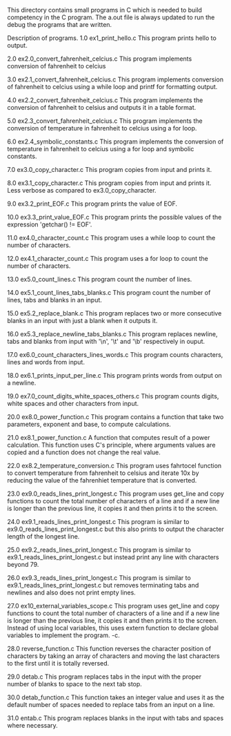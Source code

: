 This directory contains small programs in C which is needed to build competency
in the C program. The a.out file is always updated to run the debug the programs
that are written.

Description of programs.
1.0 ex1_print_hello.c
This program prints hello to output.

2.0 ex2.0_convert_fahrenheit_celcius.c
This program implements conversion of fahrenheit to celcius

3.0 ex2.1_convert_fahrenheit_celcius.c
This program implements conversion of fahrenheit to celcius using a while loop
and printf for formatting output.

4.0 ex2.2_convert_fahrenheit_celcius.c
This program implements the conversion of fahrenheit to celsius and outputs it
in a table format.

5.0 ex2.3_convert_fahrenheit_celcius.c
This program implements the conversion of temperature in fahrenheit to celcius
using a for loop.

6.0 ex2.4_symbolic_constants.c
This program implements the conversion of temperature in fahrenheit to celcius
using a for loop and symbolic constants.

7.0 ex3.0_copy_character.c
This program copies from input and prints it.

8.0 ex3.1_copy_character.c
This program copies from input and prints it. Less verbose as compared to
ex3.0_copy_character.

9.0 ex3.2_print_EOF.c
This program prints the value of EOF.

10.0 ex3.3_print_value_EOF.c
This program prints the possible values of the expression 'getchar() != EOF'.

11.0 ex4.0_character_count.c
This program uses a while loop to count the number of characters.

12.0 ex4.1_character_count.c
This program uses a for loop to count the number of characters.

13.0 ex5.0_count_lines.c
This program count the number of lines.

14.0 ex5.1_count_lines_tabs_blanks.c
This program count the number of lines, tabs and blanks in an input.

15.0 ex5.2_replace_blank.c
This program replaces two or more consecutive blanks in an input with just
a blank when it outputs it.

16.0 ex5.3_replace_newline_tabs_blanks.c
This program replaces newline, tabs and blanks from input with '\n', '\t'
and '\b' respectively in ouput.

17.0 ex6.0_count_characters_lines_words.c
This program counts characters, lines and words from input.

18.0 ex6.1_prints_input_per_line.c
This program prints words from output on a newline.

19.0 ex7.0_count_digits_white_spaces_others.c
This program counts digits, white spaces and other characters from input.

20.0 ex8.0_power_function.c
This program contains a function that take two parameters, exponent and base,
to compute calculations.

21.0 ex8.1_power_function.c
A function that computes result of a power calculation. This function uses C's
principle, where arguments values are copied and a function does not change the
real value.

22.0 ex8.2_temperature_conversion.c
This program uses fahrtocel function to convert temperature from fahrenheit to
celsius and iterate 10x by reducing the value of the fahrenhiet temperature that
is converted.

23.0 ex9.0_reads_lines_print_longest.c
This program uses get_line and copy functions to count the total number of
characters of a line and if a new line is longer than the previous line, it
copies it and then prints it to the screen.

24.0 ex9.1_reads_lines_print_longest.c
This program is similar to ex9.0_reads_lines_print_longest.c but this also
prints to output the character length of the longest line.

25.0 ex9.2_reads_lines_print_longest.c
This program is similar to ex9.1_reads_lines_print_longest.c but instead print
any line with characters beyond 79.

26.0 ex9.3_reads_lines_print_longest.c
This program is similar to ex9.1_reads_lines_print_longest.c but removes
terminating tabs and newlines and also does not print empty lines.

27.0 ex10_external_variables_scope.c
This program uses get_line and copy functions to count the total number of
characters of a line and if a new line is longer than the previous line, it
copies it and then prints it to the screen. Instead of using local variables,
this uses extern function to declare global variables to implement the program.
-c.

28.0 reverse_function.c
This function reverses the character position of characters by taking an array
of characters and moving the last characters to the first until it is totally
reversed.

29.0 detab.c
This program replaces tabs in the input with the proper number of blanks to
space to the next tab stop.

30.0 detab_function.c
This function takes an integer value and uses it as the default number of
spaces needed to replace tabs from an input on a line.

31.0 entab.c
This program replaces blanks in the input with tabs and spaces where necessary.